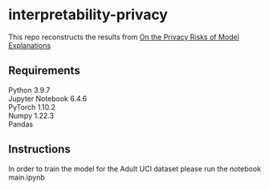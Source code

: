 #  interpretability-privacy
This repo reconstructs the results from [On the Privacy Risks of Model Explanations](https://arxiv.org/pdf/1907.00164.pdf)

## Requirements
Python 3.9.7 \
Jupyter Notebook 6.4.6 \
PyTorch 1.10.2 \
Numpy 1.22.3 \
Pandas

## Instructions
In order to train the model for the Adult UCI dataset please run the notebook main.ipynb
